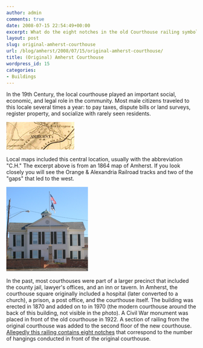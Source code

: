 ```yaml
---
author: admin
comments: true
date: 2008-07-15 22:54:49+00:00
excerpt: What do the eight notches in the old Courthouse railing symbolize....
layout: post
slug: original-amherst-courthouse
url: /blog/amherst/2008/07/15/original-amherst-courthouse/
title: (Original) Amherst Courthouse
wordpress_id: 15
categories:
- Buildings
---
```


In the 19th Century, the local courthouse played an important social, economic, and legal role in the community. Most male citizens traveled to this locale several times a year: to pay taxes, dispute bills or land surveys, register property, and socialize with rarely seen residents.

![1864 Map of Amherst County (Source: Library of Congress)](/wp-content/uploads/2008/07/amhcthse_map.jpg)

Local maps included this central location, usually with the abbreviation "C.H." The excerpt above is from an 1864 map of Amherst. If you look closely you will see the Orange & Alexandria Railroad tracks and two of the "gaps" that led to the west. 

![The Courthouse (in 2007)](/wp-content/uploads/2008/07/amhcthse.jpg)

In the past, most courthouses were part of a larger precinct that included the county jail,  lawyer's offices, and an inn or tavern. In Amherst, the courthouse square originally included a hospital (later converted to a church), a prison, a post office, and the courthouse itself. The building was erected in 1870 and added on to in 1970 (the modern courthouse around the back of this building, not visible in the photo). A Civil War monument was placed in front of the old courthouse in 1922. A section of railing from the original courthouse was added to the second floor of the new courthouse. [Allegedly this railing contains eight notches](http://www.virginiacourthouses.com/Amherst/Amherst.htm) that correspond to the number of hangings conducted in front of the original courthouse.

